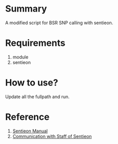 # Summary
A modified script for BSR SNP calling with sentieon.

# Requirements
1. module
2. sentieon

# How to use?
Update all the fullpath and run.

# Reference
1. [Sentieon Manual](https://support.sentieon.com/manual/) 
2. [Communication with Staff of Sentieon](https://github.com/Sentieon/sentieon-scripts/issues/5)
